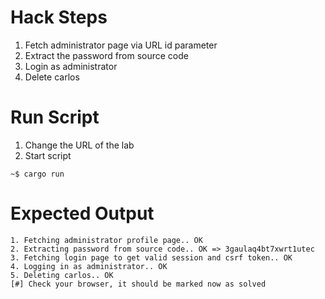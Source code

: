 # Hack Steps

1. Fetch administrator page via URL id parameter
2. Extract the password from source code
3. Login as administrator
4. Delete carlos

# Run Script

1. Change the URL of the lab
2. Start script

```
~$ cargo run
```

# Expected Output

```
1. Fetching administrator profile page.. OK
2. Extracting password from source code.. OK => 3gaulaq4bt7xwrt1utec
3. Fetching login page to get valid session and csrf token.. OK
4. Logging in as administrator.. OK
5. Deleting carlos.. OK
[#] Check your browser, it should be marked now as solved
```
